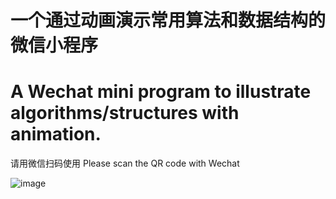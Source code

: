 # 一个通过动画演示常用算法和数据结构的微信小程序 
# A Wechat mini program to illustrate algorithms/structures with animation.

请用微信扫码使用
Please scan the QR code with Wechat

![image](https://user-images.githubusercontent.com/32764439/122567942-cc2d2e80-d07b-11eb-9c88-902f19c67780.png)
